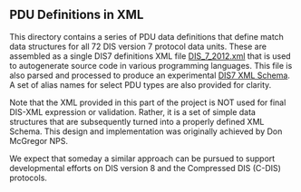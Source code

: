 ## PDU Definitions in XML

This directory contains a series of PDU data definitions that define match
data structures for all 72 DIS version 7 protocol data units.  These are assembled 
as a single DIS7 definitions XML file [DIS_7_2012.xml](DIS_7_2012.xml) that is used to
autogenerate source code in various programming languages.  This file is also parsed and 
processed to produce an experimental [DIS7 XML Schema](../DIS_7_2012.autogenerated.xsd).
A set of alias names for select PDU types are also provided for clarity.

Note that the XML provided in this part of the project is NOT used for final DIS-XML expression or validation. 
Rather, it is a set of simple data structures that are subsequently turned into a properly defined XML Schema. 
This design and implementation was originally achieved by Don McGregor NPS.

We expect that someday a similar approach can be pursued to support developmental
efforts on DIS version 8 and the Compressed DIS (C-DIS) protocols.
